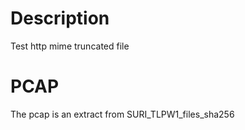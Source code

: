 # Description

Test http mime truncated file

# PCAP

The pcap is an extract from SURI_TLPW1_files_sha256

